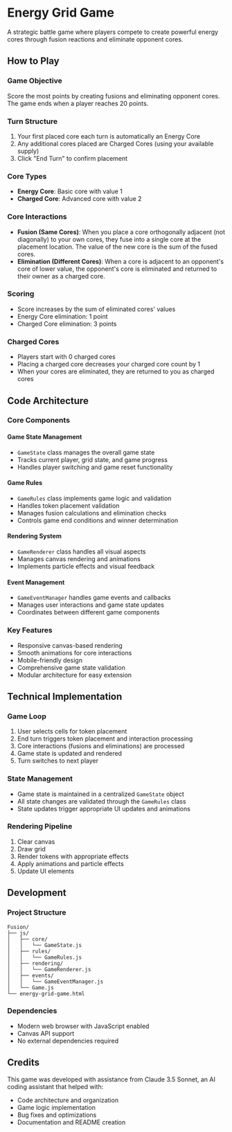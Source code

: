 # Energy Grid Game

A strategic battle game where players compete to create powerful energy cores through fusion reactions and eliminate opponent cores.

## How to Play

### Game Objective
Score the most points by creating fusions and eliminating opponent cores. The game ends when a player reaches 20 points.

### Turn Structure
1. Your first placed core each turn is automatically an Energy Core
2. Any additional cores placed are Charged Cores (using your available supply)
3. Click "End Turn" to confirm placement

### Core Types
- **Energy Core**: Basic core with value 1
- **Charged Core**: Advanced core with value 2

### Core Interactions
- **Fusion (Same Cores)**: When you place a core orthogonally adjacent (not diagonally) to your own cores, they fuse into a single core at the placement location. The value of the new core is the sum of the fused cores.
- **Elimination (Different Cores)**: When a core is adjacent to an opponent's core of lower value, the opponent's core is eliminated and returned to their owner as a charged core.

### Scoring
- Score increases by the sum of eliminated cores' values
- Energy Core elimination: 1 point
- Charged Core elimination: 3 points

### Charged Cores
- Players start with 0 charged cores
- Placing a charged core decreases your charged core count by 1
- When your cores are eliminated, they are returned to you as charged cores

## Code Architecture

### Core Components

#### Game State Management
- `GameState` class manages the overall game state
- Tracks current player, grid state, and game progress
- Handles player switching and game reset functionality

#### Game Rules
- `GameRules` class implements game logic and validation
- Handles token placement validation
- Manages fusion calculations and elimination checks
- Controls game end conditions and winner determination

#### Rendering System
- `GameRenderer` class handles all visual aspects
- Manages canvas rendering and animations
- Implements particle effects and visual feedback

#### Event Management
- `GameEventManager` handles game events and callbacks
- Manages user interactions and game state updates
- Coordinates between different game components

### Key Features
- Responsive canvas-based rendering
- Smooth animations for core interactions
- Mobile-friendly design
- Comprehensive game state validation
- Modular architecture for easy extension

## Technical Implementation

### Game Loop
1. User selects cells for token placement
2. End turn triggers token placement and interaction processing
3. Core interactions (fusions and eliminations) are processed
4. Game state is updated and rendered
5. Turn switches to next player

### State Management
- Game state is maintained in a centralized `GameState` object
- All state changes are validated through the `GameRules` class
- State updates trigger appropriate UI updates and animations

### Rendering Pipeline
1. Clear canvas
2. Draw grid
3. Render tokens with appropriate effects
4. Apply animations and particle effects
5. Update UI elements

## Development

### Project Structure
```
Fusion/
├── js/
│   ├── core/
│   │   └── GameState.js
│   ├── rules/
│   │   └── GameRules.js
│   ├── rendering/
│   │   └── GameRenderer.js
│   ├── events/
│   │   └── GameEventManager.js
│   └── Game.js
└── energy-grid-game.html
```

### Dependencies
- Modern web browser with JavaScript enabled
- Canvas API support
- No external dependencies required

## Credits

This game was developed with assistance from Claude 3.5 Sonnet, an AI coding assistant that helped with:
- Code architecture and organization
- Game logic implementation
- Bug fixes and optimizations
- Documentation and README creation
